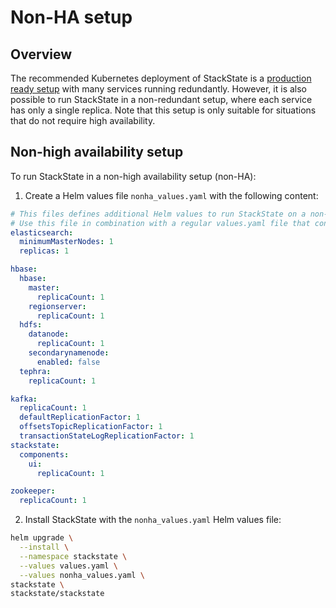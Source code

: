 # Non-HA setup

## Overview

The recommended Kubernetes deployment of StackState is a [production ready setup](/setup/installation/kubernetes_install/install_stackstate.md) with many services running redundantly. However, it is also possible to run StackState in a non-redundant setup, where each service has only a single replica. Note that this setup is only suitable for situations that do not require high availability.

## Non-high availability setup

To run StackState in a non-high availability setup (non-HA):

1. Create a Helm values file `nonha_values.yaml` with the following content: 

```yaml
# This files defines additional Helm values to run StackState on a non-HA production setup.
# Use this file in combination with a regular values.yaml file that contains your API key, etc.
elasticsearch:
  minimumMasterNodes: 1
  replicas: 1

hbase:
  hbase:
    master:
      replicaCount: 1
    regionserver:
      replicaCount: 1
  hdfs:
    datanode:
      replicaCount: 1
    secondarynamenode:
      enabled: false
  tephra:
    replicaCount: 1

kafka:
  replicaCount: 1
  defaultReplicationFactor: 1
  offsetsTopicReplicationFactor: 1
  transactionStateLogReplicationFactor: 1
stackstate:
  components:
    ui:
      replicaCount: 1

zookeeper:
  replicaCount: 1
```

2. Install StackState with the `nonha_values.yaml` Helm values file: 

```bash
helm upgrade \
  --install \
  --namespace stackstate \
  --values values.yaml \
  --values nonha_values.yaml \
stackstate \
stackstate/stackstate
```
